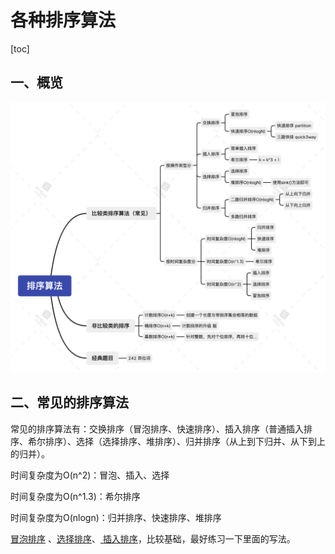 # 各种排序算法

[toc]

##  一、概览

![排序算法](./photos/排序算法.png)

## 二、常见的排序算法

常见的排序算法有：交换排序（冒泡排序、快速排序）、插入排序（普通插入排序、希尔排序）、选择（选择排序、堆排序）、归并排序（从上到下归并、从下到上的归并）。

时间复杂度为O(n^2)：冒泡、插入、选择

时间复杂度为O(n^1.3)：希尔排序

时间复杂度为O(nlogn)：归并排序、快速排序、堆排序

[冒泡排序](https://gitee.com/lf-ren/arts/blob/master/LeetCodeWP/src/main/java/com/hef/review/review01sort/MaoPaoSort.java) 、[选择排序]()、[ 插入排序]()，比较基础，最好练习一下里面的写法。

